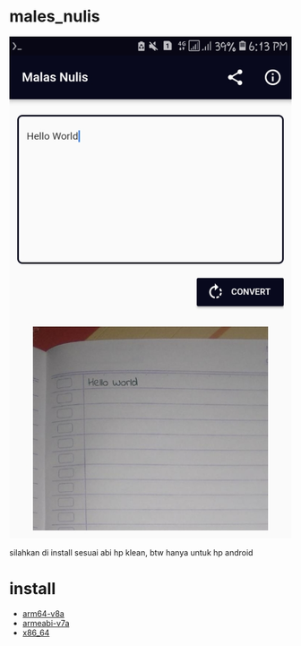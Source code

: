 # males_nulis

![screenshoot](https://github.com/ikbal-hanafi/males_nulis/blob/main/Screenshot_20210101-181358.jpg)

silahkan di install sesuai abi hp klean, btw hanya untuk hp android

# install
- [arm64-v8a](https://github.com/ikbal-hanafi/males_nulis/blob/main/app-arm64-v8a-release.apk?raw=true)
- [armeabi-v7a](https://github.com/ikbal-hanafi/males_nulis/blob/main/app-armeabi-v7a-release.apk?raw=true)
- [x86_64](https://github.com/ikbal-hanafi/males_nulis/blob/main/app-x86_64-release.apk?raw=true)

